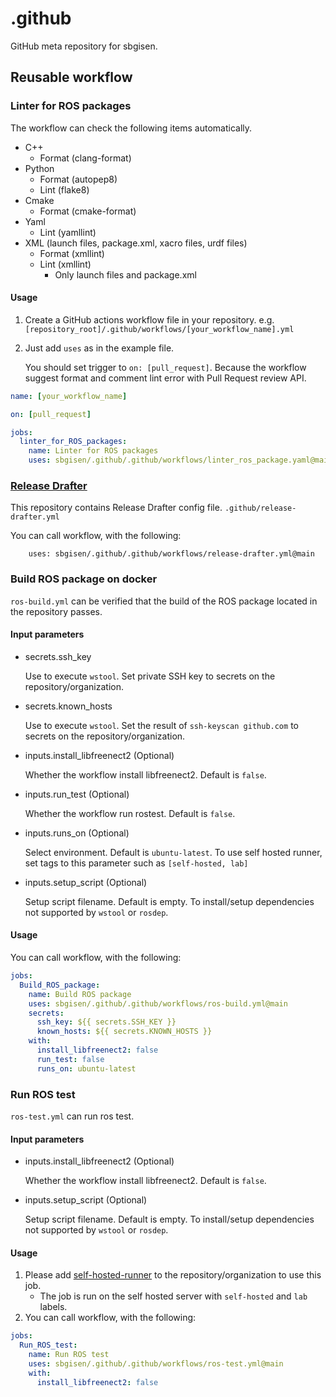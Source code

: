 # .github
GitHub meta repository for sbgisen.


## Reusable workflow

### Linter for ROS packages

The workflow can check the following items automatically.

- C++
  - Format (clang-format)
- Python
  - Format (autopep8)
  - Lint (flake8)
- Cmake
  - Format (cmake-format)
- Yaml
  - Lint (yamllint)
- XML (launch files, package.xml, xacro files, urdf files)
  - Format (xmllint)
  - Lint (xmllint)
    - Only launch files and package.xml

#### Usage

1. Create a GitHub actions workflow file in your repository. e.g. `[repository_root]/.github/workflows/[your_workflow_name].yml`
2. Just add `uses` as in the example file.

    You should set trigger to `on: [pull_request]`.
    Because the workflow suggest format and comment lint error with Pull Request review API.

```yaml
name: [your_workflow_name]

on: [pull_request]

jobs:
  linter_for_ROS_packages:
    name: Linter for ROS packages
    uses: sbgisen/.github/.github/workflows/linter_ros_package.yaml@main
```

### [Release Drafter](https://github.com/release-drafter/release-drafter)

This repository contains Release Drafter config file. 
`.github/release-drafter.yml`

You can call workflow, with the following:
```
    uses: sbgisen/.github/.github/workflows/release-drafter.yml@main
```

### Build ROS package on docker

`ros-build.yml` can be verified that the build of the ROS package located in the repository passes.

#### Input parameters

- secrets.ssh_key

  Use to execute `wstool`.
  Set private SSH key to secrets on the repository/organization.

- secrets.known_hosts

  Use to execute `wstool`.
  Set the result of `ssh-keyscan github.com` to secrets on the repository/organization.

- inputs.install_libfreenect2 (Optional)

  Whether the workflow install libfreenect2.
  Default is `false`.

- inputs.run_test (Optional)

  Whether the workflow run rostest.
  Default is `false`.

- inputs.runs_on (Optional)

  Select environment.
  Default is `ubuntu-latest`.
  To use self hosted runner, set tags to this parameter such as `[self-hosted, lab]`

- inputs.setup_script (Optional)

  Setup script filename.
  Default is empty.
  To install/setup dependencies not supported by `wstool` or `rosdep`.

#### Usage

You can call workflow, with the following:

```yaml
jobs:
  Build_ROS_package:
    name: Build ROS package
    uses: sbgisen/.github/.github/workflows/ros-build.yml@main
    secrets:
      ssh_key: ${{ secrets.SSH_KEY }}
      known_hosts: ${{ secrets.KNOWN_HOSTS }}
    with:
      install_libfreenect2: false
      run_test: false
      runs_on: ubuntu-latest
```

### Run ROS test

`ros-test.yml` can run ros test.

#### Input parameters

- inputs.install_libfreenect2 (Optional)

  Whether the workflow install libfreenect2.
  Default is `false`.

- inputs.setup_script (Optional)

  Setup script filename.
  Default is empty.
  To install/setup dependencies not supported by `wstool` or `rosdep`.

#### Usage

1. Please add [self-hosted-runner](https://docs.github.com/ja/actions/hosting-your-own-runners/adding-self-hosted-runners) to the repository/organization to use this job.
    - The job is run on the self hosted server with `self-hosted` and `lab` labels.
1. You can call workflow, with the following:

```yaml
jobs:
  Run_ROS_test:
    name: Run ROS test
    uses: sbgisen/.github/.github/workflows/ros-test.yml@main
    with:
      install_libfreenect2: false
```
